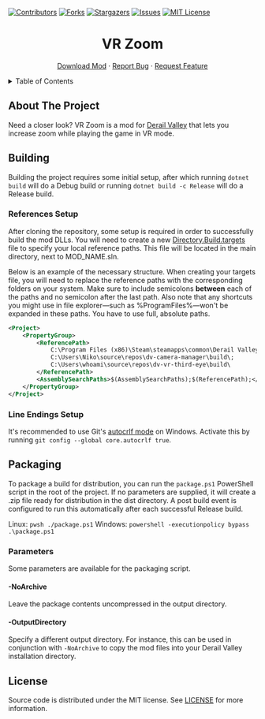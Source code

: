[![Contributors][contributors-shield]][contributors-url]
[![Forks][forks-shield]][forks-url]
[![Stargazers][stars-shield]][stars-url]
[![Issues][issues-shield]][issues-url]
[![MIT License][license-shield]][license-url]




<!-- PROJECT TITLE -->
<div align="center">
	<h1>VR Zoom</h1>
	<p>
		<a href="https://www.nexusmods.com/derailvalley/mods/155">Download Mod</a>
		·
		<a href="https://github.com/fauxnik/dv-vr-zoom/issues">Report Bug</a>
		·
		<a href="https://github.com/fauxnik/dv-vr-zoom/issues">Request Feature</a>
	</p>
</div>




<!-- TABLE OF CONTENTS -->
<details>
	<summary>Table of Contents</summary>
	<ol>
		<li><a href="#about-the-project">About The Project</a></li>
		<li><a href="#building">Building</a></li>
		<li><a href="#packaging">Packaging</a></li>
		<li><a href="#license">License</a></li>
	</ol>
</details>




<!-- ABOUT THE PROJECT -->

## About The Project

Need a closer look? VR Zoom is a mod for [Derail Valley][dv-url] that lets you increase zoom while playing the game in VR mode.




<!-- BUILDING -->

## Building

Building the project requires some initial setup, after which running `dotnet build` will do a Debug build or running `dotnet build -c Release` will do a Release build.

### References Setup

After cloning the repository, some setup is required in order to successfully build the mod DLLs. You will need to create a new [Directory.Build.targets][references-url] file to specify your local reference paths. This file will be located in the main directory, next to MOD_NAME.sln.

Below is an example of the necessary structure. When creating your targets file, you will need to replace the reference paths with the corresponding folders on your system. Make sure to include semicolons **between** each of the paths and no semicolon after the last path. Also note that any shortcuts you might use in file explorer—such as %ProgramFiles%—won't be expanded in these paths. You have to use full, absolute paths.
```xml
<Project>
	<PropertyGroup>
		<ReferencePath>
			C:\Program Files (x86)\Steam\steamapps\common\Derail Valley\DerailValley_Data\Managed\;
			C:\Users\Niko\source\repos\dv-camera-manager\build\;
			C:\Users\whoami\source\repos\dv-vr-third-eye\build\
		</ReferencePath>
		<AssemblySearchPaths>$(AssemblySearchPaths);$(ReferencePath);</AssemblySearchPaths>
	</PropertyGroup>
</Project>
```

### Line Endings Setup

It's recommended to use Git's [autocrlf mode][autocrlf-url] on Windows. Activate this by running `git config --global core.autocrlf true`.




<!-- PACKAGING -->

## Packaging

To package a build for distribution, you can run the `package.ps1` PowerShell script in the root of the project. If no parameters are supplied, it will create a .zip file ready for distribution in the dist directory. A post build event is configured to run this automatically after each successful Release build.

Linux: `pwsh ./package.ps1`
Windows: `powershell -executionpolicy bypass .\package.ps1`


### Parameters

Some parameters are available for the packaging script.

#### -NoArchive

Leave the package contents uncompressed in the output directory.

#### -OutputDirectory

Specify a different output directory.
For instance, this can be used in conjunction with `-NoArchive` to copy the mod files into your Derail Valley installation directory.




<!-- LICENSE -->

## License

Source code is distributed under the MIT license.
See [LICENSE][license-url] for more information.




<!-- MARKDOWN LINKS & IMAGES -->
<!-- https://www.markdownguide.org/basic-syntax/#reference-style-links -->

[contributors-shield]: https://img.shields.io/github/contributors/fauxnik/dv-vr-zoom.svg?style=for-the-badge
[contributors-url]: https://github.com/fauxnik/dv-vr-zoom/graphs/contributors
[forks-shield]: https://img.shields.io/github/forks/fauxnik/dv-vr-zoom.svg?style=for-the-badge
[forks-url]: https://github.com/fauxnik/dv-vr-zoom/network/members
[stars-shield]: https://img.shields.io/github/stars/fauxnik/dv-vr-zoom.svg?style=for-the-badge
[stars-url]: https://github.com/fauxnik/dv-vr-zoom/stargazers
[issues-shield]: https://img.shields.io/github/issues/fauxnik/dv-vr-zoom.svg?style=for-the-badge
[issues-url]: https://github.com/fauxnik/dv-vr-zoom/issues
[license-shield]: https://img.shields.io/github/license/fauxnik/dv-vr-zoom.svg?style=for-the-badge
[license-url]: https://github.com/fauxnik/dv-vr-zoom/blob/master/LICENSE
[dv-url]: http://www.derailvalley.com/
[references-url]: https://learn.microsoft.com/en-us/visualstudio/msbuild/customize-your-build?view=vs-2022
[autocrlf-url]: https://www.git-scm.com/book/en/v2/Customizing-Git-Git-Configuration#_formatting_and_whitespace

